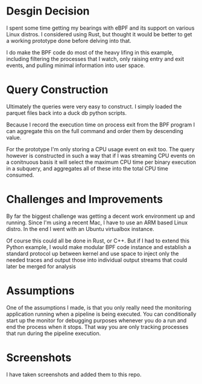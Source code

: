# Desgin Decision

I spent some time getting my bearings with eBPF and its support on various Linux distros. I considered using Rust, but thought it would be better to get a working prototype done before delving into that.

I do make the BPF code do most of the heavy lifing in this example, including filtering the processes that I watch, only raising entry and exit events, and pulling minimal information into user space.

# Query Construction

Ultimately the queries were very easy to construct. I simply loaded the parquet files back into a duck db python scripts.

Because I record the execution time on process exit from the BPF program I can aggregate this on the full command and order them by descending value.

For the prototype I'm only storing a CPU usage event on exit too. The query however is constructed in such a way that if I was streaming CPU events on a conitnuous basis it will select the maximum CPU time per binary execution in a subquery, and aggregates all of these into the total CPU time consumed.

# Challenges and Improvements

By far the biggest challenge was getting a decent work environment up and running. Since I'm using a recent Mac, I have to use an ARM based Linux distro. In the end I went with an Ubuntu virtualbox instance.

Of course this could all be done in Rust, or C++. But if I had to extend this Python example, I would make modular BPF code instance and establish a standard protocol up between kernel and use space to inject only the needed traces and output those into individual output streams that could later be merged for analysis

# Assumptions

One of the assumptions I made, is that you only really need the monitoring application running when a pipeline is being executed. You can conditionally start up the monitor for debugging purposes whenever you do a run and end the process when it stops. That way you are only tracking processes that run during the pipeline execution.

# Screenshots

I have taken screenshots and added them to this repo.
